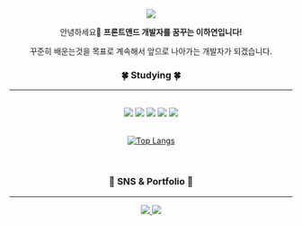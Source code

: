 <div align=center>
	<img src="https://capsule-render.vercel.app/api?type=waving&color=auto&height=200&section=header&text=Hayeon%20Github!&fontSize=70" />	
</div>

<div align=center>

안녕하세요👋 **프론트앤드 개발자를 꿈꾸는 이하연입니다!** <br>

꾸준히 배운는것을 목표로 계속해서 앞으로 나아가는 개발자가 되겠습니다.
</div>

<div align=center>

<h3>🍀 Studying 🍀 </h3> 

- - - - - - - -


<br>
<img src="https://img.shields.io/badge/HTML5-E34F26?style=flat&logo=HTML5&logoColor=white" />
<img src="https://img.shields.io/badge/CSS3-1572B6?style=flat&logo=CSS3&logoColor=white" />
<img src="https://img.shields.io/badge/JavaScript-F7DF1E?style=flat&logo=JavaScript&logoColor=white" />
<img src="https://img.shields.io/badge/React-61DAFB?style=flat&logo=React&logoColor=white" />
<img src="https://img.shields.io/badge/typescript-3178C6?style=flat&logo=typescript&logoColor=white" />

</div>

<br>

<div  align=center>

[![Top Langs](https://github-readme-stats.vercel.app/api/top-langs/?username=cocorig&layout=compact)](https://github.com/cocorig/cocorig
)

</div>

<br>

<div align=center>

<h3>🌷 SNS & Portfolio 🌷</h3> 

- - - - -

<a href="">
	    <img src="https://img.shields.io/badge/Blog-FF9800?style=flat&logo=Blogger&logoColor=white" />
</a>
	<a href="https://www.notion.so/Portfolio-Website-dd41d639432c45ee81fddb43256ed5b1">
	<img src="https://img.shields.io/badge/Notion-000000?style=flat&logo=Notion&logoColor=white" />
</a>
	
</div>

